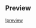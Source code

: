## Preview
[!preview](https://raw.githubusercontent.com/NTX-KISAME/erpeelone-58/natsu/preview/Screenshot%20(28).png)

